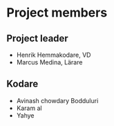 # Project members

## Project leader

- Henrik Hemmakodare, VD
- Marcus Medina, Lärare

## Kodare

- Avinash chowdary Bodduluri
- Karam al
- Yahye

